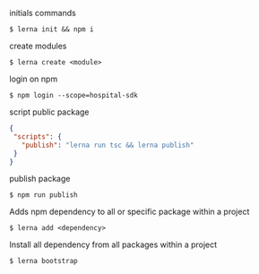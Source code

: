 initials commands
```shell
$ lerna init && npm i
```

create modules
```shell
$ lerna create <module>
```

login on npm
```shell
$ npm login --scope=hospital-sdk
```

script public package 
```json
{
 "scripts": {
   "publish": "lerna run tsc && lerna publish"
 }
}
```

publish package
```shell
$ npm run publish
```

Adds npm dependency to all or specific package within a project
```shell
$ lerna add <dependency>
```
Install all dependency from all packages within a project
```shell
$ lerna bootstrap
```